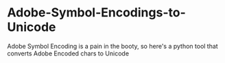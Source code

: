 # Adobe-Symbol-Encodings-to-Unicode
Adobe Symbol Encoding is a pain in the booty, so here's a python tool that converts Adobe Encoded chars to Unicode
